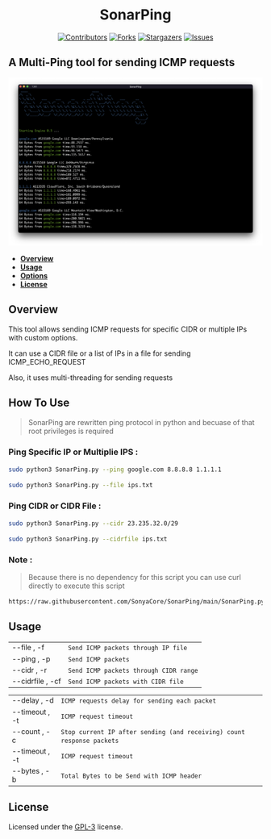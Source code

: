 <div align="center"> <h1> SonarPing </h1>

[![Contributors][contributors-shield]][contributors-url]
[![Forks][forks-shield]][forks-url]
[![Stargazers][stars-shield]][stars-url]
[![Issues][issues-shield]][issues-url]

</div>

##  A Multi-Ping tool for sending ICMP requests

![Sample](contents/Screenshot1.png)

- [**Overview**](#overview)
- [**Usage**](#usage)
- [**Options**](#options)
- [**License**](#license)

## Overview

This tool allows sending ICMP requests for specific CIDR or multiple IPs with custom options.

It can use a CIDR file or a list of IPs in a file for sending ICMP_ECHO_REQUEST

Also, it uses multi-threading for sending requests

## How To Use
> SonarPing are rewritten ping protocol in python and becuase of that root privileges is required

### Ping Specific IP or Multiplie IPS :
```bash
sudo python3 SonarPing.py --ping google.com 8.8.8.8 1.1.1.1
```
```bash
sudo python3 SonarPing.py --file ips.txt
```
### Ping CIDR or CIDR File :
```bash
sudo python3 SonarPing.py --cidr 23.235.32.0/29
```
```bash
sudo python3 SonarPing.py --cidrfile ips.txt
```
### Note :
> Because there is no dependency for this script you can use curl directly to execute this script
```bash
https://raw.githubusercontent.com/SonyaCore/SonarPing/main/SonarPing.py | sudo python3 - --cidrfile ips.txt --delay 0.5
```

## Usage
|                |                               |
|----------------|-------------------------------|
|--file , -f     | `Send ICMP packets through IP file`   |
|--ping , -p     | `Send ICMP packets`                   |
|--cidr , -r     | `Send ICMP packets through CIDR range`|
|--cidrfile , -cf| `Send ICMP packets with CIDR file`    |

|                |                               |
|----------------|-------------------------------|
|--delay , -d    |`ICMP requests delay for sending each packet`            |
|--timeout , -t  |`ICMP request timeout`            |
|--count , -c    |`Stop current IP after sending (and receiving) count response packets`|
|--timeout , -t  |`ICMP request timeout`            |
|--bytes , -b    | `Total Bytes to be Send with ICMP header` |

## License
Licensed under the [GPL-3](LICENSE) license.

[contributors-shield]: https://img.shields.io/github/contributors/SonyaCore/SonarPing?style=flat&logo=appveyorg
[contributors-url]: https://github.com/SonyaCore/SonarPing/graphs/contributors
[forks-shield]: https://img.shields.io/github/forks/SonyaCore/SonarPing?style=flat&logo=appveyorg
[forks-url]: https://github.com/SonyaCore/SonarPing/network/members
[stars-shield]: https://img.shields.io/github/stars/SonyaCore/SonarPing?style=flat&logo=appveyorg
[stars-url]: https://github.com/SonyaCore/SonarPing/stargazers
[issues-shield]: https://img.shields.io/github/issues/SonyaCore/SonarPing?style=flat&logo=appveyorg
[issues-url]: https://github.com/SonyaCore/SonarPing/issues
[LICENSE]: https://www.gnu.org/licenses/gpl-3.0.en.html
